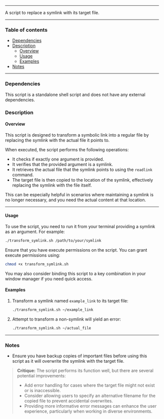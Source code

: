 
---

A script to replace a symlink with its target file.

---

### Table of contents

- [Dependencies](#dependencies)
- [Description](#description)
    - [Overview](#overview)
    - [Usage](#usage)
    - [Examples](#examples)
- [Notes](#notes)

---

<a name="dependencies" />

### Dependencies

This script is a standalone shell script and does not have any external dependencies.

<a name="description" />

### Description

<a name="overview" />

#### Overview

This script is designed to transform a symbolic link into a regular file by replacing the symlink with the actual file it points to. 

When executed, the script performs the following operations:
- It checks if exactly one argument is provided.
- It verifies that the provided argument is a symlink.
- It retrieves the actual file that the symlink points to using the `readlink` command.
- The target file is then copied to the location of the symlink, effectively replacing the symlink with the file itself.

This can be especially helpful in scenarios where maintaining a symlink is no longer necessary, and you need the actual content at that location.

---

<a name="usage" />

#### Usage

To use the script, you need to run it from your terminal providing a symlink as an argument. For example:

```bash
./transform_symlink.sh /path/to/your/symlink
```

Ensure that you have execute permissions on the script. You can grant execute permissions using:

```bash
chmod +x transform_symlink.sh
```

You may also consider binding this script to a key combination in your window manager if you need quick access.

<a name="examples" />

#### Examples

1. Transform a symlink named `example_link` to its target file:
    ```bash
    ./transform_symlink.sh ~/example_link
    ```
    
2. Attempt to transform a non-symlink will yield an error:
    ```bash
    ./transform_symlink.sh ~/actual_file
    ```

---

<a name="notes" />

### Notes

- Ensure you have backup copies of important files before using this script as it will overwrite the symlink with the target file.

> **Critique:** The script performs its function well, but there are several potential improvements:
> - Add error handling for cases where the target file might not exist or is inaccessible.
> - Consider allowing users to specify an alternative filename for the copied file to prevent accidental overwrites.
> - Providing more informative error messages can enhance the user experience, particularly when working in diverse environments.
